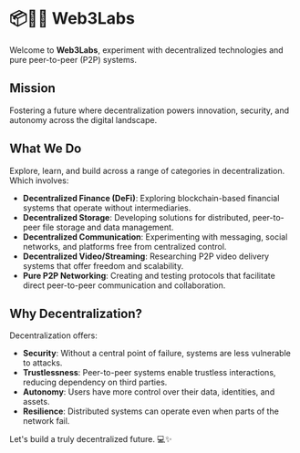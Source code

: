 #  📦⛓️‍💥 **Web3Labs**

Welcome to **Web3Labs**, experiment with decentralized technologies and pure peer-to-peer (P2P) systems.

## **Mission**

Fostering a future where decentralization powers innovation, security, and autonomy across the digital landscape.

## **What We Do**

Explore, learn, and build across a range of categories in decentralization. Which involves:

- **Decentralized Finance (DeFi)**: Exploring blockchain-based financial systems that operate without intermediaries.
- **Decentralized Storage**: Developing solutions for distributed, peer-to-peer file storage and data management.
- **Decentralized Communication**: Experimenting with messaging, social networks, and platforms free from centralized control.
- **Decentralized Video/Streaming**: Researching P2P video delivery systems that offer freedom and scalability.
- **Pure P2P Networking**: Creating and testing protocols that facilitate direct peer-to-peer communication and collaboration.

## **Why Decentralization?**

Decentralization offers:

- **Security**: Without a central point of failure, systems are less vulnerable to attacks.
- **Trustlessness**: Peer-to-peer systems enable trustless interactions, reducing dependency on third parties.
- **Autonomy**: Users have more control over their data, identities, and assets.
- **Resilience**: Distributed systems can operate even when parts of the network fail.

Let's build a truly decentralized future. 💻✨
